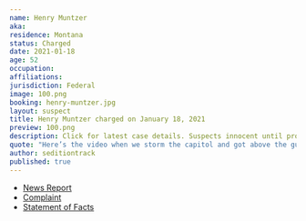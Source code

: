 ```yaml
---
name: Henry Muntzer
aka:
residence: Montana
status: Charged
date: 2021-01-18
age: 52
occupation:
affiliations:
jurisdiction: Federal
image: 100.png
booking: henry-muntzer.jpg
layout: suspect
title: Henry Muntzer charged on January 18, 2021
preview: 100.png
description: Click for latest case details. Suspects innocent until proven guilty.
quote: "Here’s the video when we storm the capitol and got above the guards."
author: seditiontrack
published: true
---
```


- [News Report](https://www.usnews.com/news/best-states/montana/articles/2021-01-21/montana-businessman-charged-in-us-capitol-breach)
- [Complaint](https://www.justice.gov/opa/page/file/1357776/download)
- [Statement of Facts](https://www.justice.gov/opa/page/file/1357771/download)